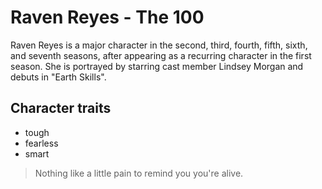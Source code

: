 # Raven Reyes - The 100

Raven Reyes is a major character in the second, third, fourth, fifth, sixth, and seventh seasons, after appearing as a recurring character in the first season. She is portrayed by starring cast member Lindsey Morgan and debuts in "Earth Skills".

## Character traits
* tough
* fearless
* smart

> Nothing like a little pain to remind you you're alive.

